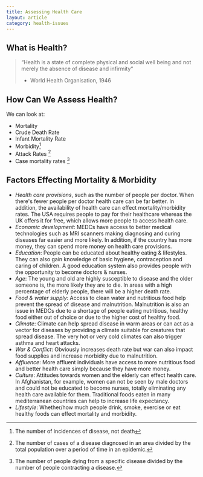 ```yaml
---
title: Assessing Health Care
layout: article
category: health-issues
---
```


## What is Health?

> “Health is a state of complete physical and social well being and not merely the absence of disease and infirmity“
>
> - World Health Organisation, 1946

## How Can We Assess Health?

We can look at:

- Mortality
- Crude Death Rate
- Infant Mortality Rate
- Morbidity[^1]
- Attack Rates [^2]
- Case mortality rates [^3]

## Factors Effecting Mortality & Morbidity

- *Health care provisions*, such as the number of people per doctor. When there's fewer people per doctor health care can be far better. In addition, the availability of health care can effect mortality/morbidity rates. The USA requires people to pay for their healthcare whereas the UK offers it for free, which allows more people to access health care.
- *Economic development*: MEDCs have access to better medical technologies such as MRI scanners making diagnosing and curing diseases far easier and more likely. In addition, if the country has more money, they can spend more money on health care provisions.
- *Education*: People can be educated about healthy eating & lifestyles. They can also gain knowledge of basic hygiene, contraception and caring of children. A good education system also provides people with the opportunity to become doctors & nurses.
- *Age*: The young and old are highly susceptible to disease and the older someone is, the more likely they are to die. In areas with a high percentage of elderly people, there will be a higher death rate.
- *Food & water supply*: Access to clean water and nutritious food help prevent the spread of disease and malnutrition. Malnutrition is also an issue in MEDCs due to a shortage of people eating nutritious, healthy food either out of choice or due to the higher cost of healthy food.
- *Climate*: Climate can help spread disease in warm areas or can act as a vector for diseases by providing a climate suitable for creatures that spread disease. The very hot or very cold climates can also trigger asthma and heart attacks.
- *War & Conflict*: Obviously increases death rate but war can also impact food supplies and increase morbidity due to malnutrition.
- *Affluence*: More affluent individuals have access to more nutritious food and better health care simply because they have more money.
- *Culture*: Attitudes towards women and the elderly can effect health care. In Afghanistan, for example, women can not be seen by male doctors and could not be educated to become nurses, totally eliminating any health care available for them. Traditional foods eaten in many mediterranean countries can help to increase life expectancy.
- *Lifestyle*: Whether/how much people drink, smoke, exercise or eat healthy foods can effect mortality and morbidity.

[^1]: The number of incidences of disease, not death

[^2]: The number of cases of a disease diagnosed in an area divided by the total population over a period of time in an epidemic.

[^3]: The number of people dying from a specific disease divided by the number of people contracting a disease.
